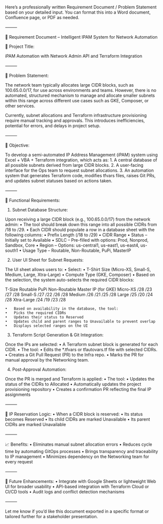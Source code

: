 Here’s a professionally written Requirement Document / Problem Statement based on your detailed input. You can format this into a Word document, Confluence page, or PDF as needed.

⸻

📘 Requirement Document – Intelligent IPAM System for Network Automation

📌 Project Title:

iPAM Automation with Network Admin API and Terraform Integration

⸻

📄 Problem Statement:

The network team typically allocates large CIDR blocks, such as 100.65.0.0/17, for use across environments and teams. However, there is no automated, structured mechanism to manage and allocate smaller subnets within this range across different use cases such as GKE, Composer, or other services.

Currently, subnet allocations and Terraform infrastructure provisioning require manual tracking and approvals. This introduces inefficiencies, potential for errors, and delays in project setup.

⸻

🎯 Objective:

To develop a semi-automated IP Address Management (iPAM) system using Excel + VBA + Terraform integration, which acts as:
	1.	A central database of all possible subnets derived from large CIDR blocks.
	2.	A user-facing interface for the Ops team to request subnet allocations.
	3.	An automation system that generates Terraform code, modifies tfvars files, raises Git PRs, and updates subnet statuses based on actions taken.

⸻

🧱 Functional Requirements:

1. Subnet Database Structure:

Upon receiving a large CIDR block (e.g., 100.65.0.0/17) from the network admin:
	•	The tool should break down this range into all possible CIDRs from /18 to /29.
	•	Each CIDR should populate a row in a database sheet with the following columns:
	•	Prefix Length (/18 to /29)
	•	CIDR Range
	•	Status – Initially set to Available
	•	SDLC – Pre-filled with options: Prod, Nonprod, Sandbox, Core
	•	Region – Options: us-central1, us-east1, us-east4, us-south1
	•	Usage Type – Routable, Non-Routable, PuPi, MasterIP

2. User UI Sheet for Subnet Requests:

The UI sheet allows users to:
	•	Select:
	•	T-Shirt Size (Micro-XS, Small-S, Medium, Large, Xtra-Large)
	•	Compute Type (GKE, Composer)
	•	Based on the selection, the system auto-selects the required CIDR blocks:

T-Size	Routable	PuPi	Non-Routable	Master IP (for GKE)
Micro-XS	/28	/23	/27	/28
Small-S	/27	/22	/26	/28
Medium	/26	/21	/25	/28
Large	/25	/20	/24	/28
Xtra-Large	/24	/19	/23	/28

	•	Based on availability in the database, the tool:
	•	Picks the required CIDRs
	•	Updates their status to Reserved
	•	Updates child and parent ranges to Unavailable to prevent overlap
	•	Displays selected ranges on the UI

3. Terraform Script Generation & Git Integration:

Once the IPs are selected:
	•	A Terraform subnet block is generated for each CIDR.
	•	The tool:
	•	Edits the *.tfvars or tfautovars.tf file with selected CIDRs.
	•	Creates a Git Pull Request (PR) to the Infra repo.
	•	Marks the PR for manual approval by the Networking team.

4. Post-Approval Automation:

Once the PR is merged and Terraform is applied:
	•	The tool:
	•	Updates the status of the CIDRs to Allocated
	•	Automatically updates the project provisioning repository
	•	Creates a confirmation PR reflecting the final IP assignments

⸻

🔁 IP Reservation Logic:
	•	When a CIDR block is reserved:
	•	Its status becomes Reserved
	•	Its child CIDRs are marked Unavailable
	•	Its parent CIDRs are marked Unavailable

⸻

📈 Benefits:
	•	Eliminates manual subnet allocation errors
	•	Reduces cycle time by automating GitOps processes
	•	Brings transparency and traceability to IP management
	•	Minimizes dependency on the Networking team for every request

⸻

📎 Future Enhancements:
	•	Integrate with Google Sheets or lightweight Web UI for broader usability
	•	API-based integration with Terraform Cloud or CI/CD tools
	•	Audit logs and conflict detection mechanisms

⸻

Let me know if you’d like this document exported in a specific format or tailored further for a stakeholder presentation.
